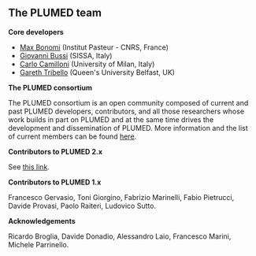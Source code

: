 The PLUMED team
-----------------------------

__Core developers__

* [Max Bonomi](https://research.pasteur.fr/en/member/massimiliano-bonomi/) (Institut Pasteur - CNRS, France) 
* [Giovanni Bussi](http://people.sissa.it/%7Ebussi) (SISSA, Italy)
* [Carlo Camilloni](http://sites.unimi.it/camilloni) (University of Milan, Italy)
* [Gareth Tribello](http://titus.phy.qub.ac.uk/members/gareth/) (Queen's University Belfast, UK)

__The PLUMED consortium__

The PLUMED consortium is an open community composed of current and past PLUMED developers, contributors, and all those researchers whose work builds in part on PLUMED and at the same time drives the development and dissemination of PLUMED.
More information and the list of current members can be found [here](http://www.plumed-nest.org/consortium.html).

__Contributors to PLUMED 2.x__

See [this link](https://github.com/plumed/plumed2/graphs/contributors).

__Contributors to PLUMED 1.x__

Francesco Gervasio, Toni Giorgino, Fabrizio Marinelli, Fabio Pietrucci, Davide Provasi, Paolo Raiteri, Ludovico Sutto.

__Acknowledgements__

Ricardo Broglia, Davide Donadio, Alessandro Laio, Francesco Marini, Michele Parrinello.
